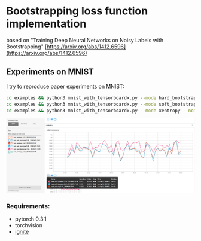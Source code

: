 # Bootstrapping loss function implementation
based on "Training Deep Neural Networks on Noisy Labels with Bootstrapping"
[https://arxiv.org/abs/1412.6596](https://arxiv.org/abs/1412.6596)


## Experiments on MNIST

I try to reproduce paper experiments on MNIST:
```bash
cd examples && python3 mnist_with_tensorboardx.py --mode hard_bootstrap --noise_fraction=0.45
cd examples && python3 mnist_with_tensorboardx.py --mode soft_bootstrap --noise_fraction=0.45
cd examples && python3 mnist_with_tensorboardx.py --mode xentropy --noise_fraction=0.45
```

![img](examples/experiments.png)

### Requirements:

- pytorch 0.3.1
- torchvision
- [ignite](https://github.com/pytorch/ignite)

